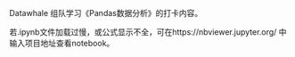 Datawhale 组队学习《Pandas数据分析》的打卡内容。

若.ipynb文件加载过慢，或公式显示不全，可在https://nbviewer.jupyter.org/ 中输入项目地址查看notebook。
